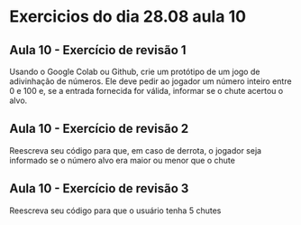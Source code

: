 # Exercicios do dia 28.08 aula 10

## Aula 10 - Exercício de revisão 1
Usando o Google Colab ou Github, crie um protótipo de um jogo de adivinhação de números. 
Ele deve pedir ao jogador um número inteiro entre 0 e 100 e, se a entrada fornecida for válida, informar se o chute acertou o alvo.

## Aula 10 - Exercício de revisão 2
Reescreva seu código para que, em caso de derrota, o jogador seja informado se o número alvo era maior ou menor que o chute

## Aula 10 - Exercício de revisão 3
Reescreva seu código para que o usuário tenha 5 chutes